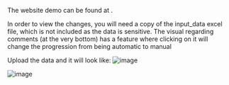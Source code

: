 The website demo can be found at <insert URL here>.

In order to view the changes, you will need a copy of the input_data excel file, which is not included as the data is sensitive.
The visual regarding comments (at the very bottom) has a feature where clicking on it will change the progression from being automatic to manual

Upload the data and it will look like:
![image](https://github.com/user-attachments/assets/39b6886b-9e0e-4c5e-91a1-ada3ee743c96)

![image](https://github.com/user-attachments/assets/c8540de5-6432-4713-ab0d-3578e1863f3b)
